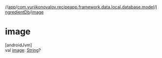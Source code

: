 //[app](../../../index.md)/[com.yuriikonovalov.recipeapp.framework.data.local.database.model](../index.md)/[IngredientDb](index.md)/[image](image.md)

# image

[androidJvm]\
val [image](image.md): [String](https://kotlinlang.org/api/latest/jvm/stdlib/kotlin/-string/index.html)?
